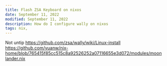 ```yaml
---
title: Flash ZSA Keyboard on nixos
date: September 11, 2022
modified: September 11, 2022
description: How do I configure wally on nixos
tags: nix, 
---
```


Not untip
https://github.com/zsa/wally/wiki/Linux-install
https://github.com/yuanw/nix-home/blob/765415f85cc515c8a92526252a07116655e3d072/modules/moonlander.nix
